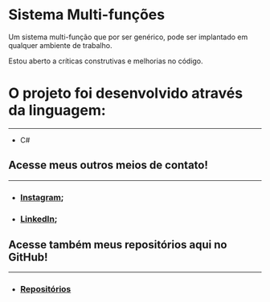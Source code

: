 # Sistema Multi-funções
  Um sistema multi-função que por ser genérico, pode ser implantado em qualquer ambiente de trabalho.  
  
  Estou aberto a críticas construtivas e melhorias no código.
  
 # O projeto foi desenvolvido através da linguagem: 
---
 * C#
## Acesse meus outros meios de contato!
---
 * ### [Instagram](https://www.instagram.com/_franciscone/);
 * ### [LinkedIn](https://www.linkedin.com/in/matheus-franciscone/);
## Acesse também meus repositórios aqui no GitHub!
---

 * ### [Repositórios](https://github.com/MatheusFranciscone?tab=repositories)

